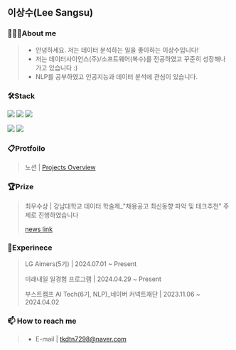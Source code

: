 <!--
### Hi there 👋
**SangSusu-git/SangSusu-git** is a ✨ _special_ ✨ repository because its `README.md` (this file) appears on your GitHub profile.

Here are some ideas to get you started:

- 🔭 I’m currently working on ...
- 🌱 I’m currently learning ...
- 👯 I’m looking to collaborate on ...
- 🤔 I’m looking for help with ...
- 💬 Ask me about ...
- 📫 How to reach me: ...
- 😄 Pronouns: ...
- ⚡ Fun fact: ...
-->
## 이상수(Lee Sangsu)

### 🙋🏻‍♂️About me
>- 안녕하세요. 저는 데이터 분석하는 일을 좋아하는 이상수입니다!
>- 저는 데이터사이언스(주)/소프트웨어(복수)를 전공하였고 꾸준히 성장해나가고 있습니다 :)
>- NLP를 공부하였고 인공지능과 데이터 분석에 관심이 있습니다.

### 🛠Stack
 <img src="https://img.shields.io/badge/anaconda-44A833?style=flat&logo=anaconda&logoColor=white"/> <img src="https://img.shields.io/badge/python-3776AB?style=flat&logo=python&logoColor=white"/> <img src="https://img.shields.io/badge/mysql-4479A1?style=flat&logo=mysql&logoColor=white"/> 

 <img src="https://img.shields.io/badge/scikitlearn-F7931E?style=flat&logo=scikitlearn&logoColor=white"/> <img src="https://img.shields.io/badge/pytorch-EE4C2C?style=flat&logo=pytorch&logoColor=white"/>

 
### 📋Protfoilo
> 노션 | [Projects Overview](https://www.notion.so/1fd371f03a4245398d7855c4e9ea9711)


### 🏆Prize
> 최우수상  | 강남대학교 데이터 학술제_"채용공고 최신동향 파악 및 테크추천" 주제로 진행하였습니다
> 
> [news link](https://ace.kangnam.ac.kr/menu/board/info/f3a3bfbbc5715e4180657f71177d8bcf.do?scrtWrtiYn=false&encMenuSeq=5a1dc776d71dae825ed365be75187a1e&encMenuBoardSeq=2beb8ee4bcae3e8fd20f3c7e93cfc3d2)



### 🏃Experinece
> LG Aimers(5기) | 2024.07.01 ~ Present
> 
> 미래내일 일경험 프로그램 | 2024.04.29 ~ Present
> 
> 부스트캠프 AI Tech(6기, NLP)_네이버 커넥트재단 | 2023.11.06 ~ 2024.04.02
> 



### 📫 How to reach me
> - E-mail | tkdtn7298@naver.com

